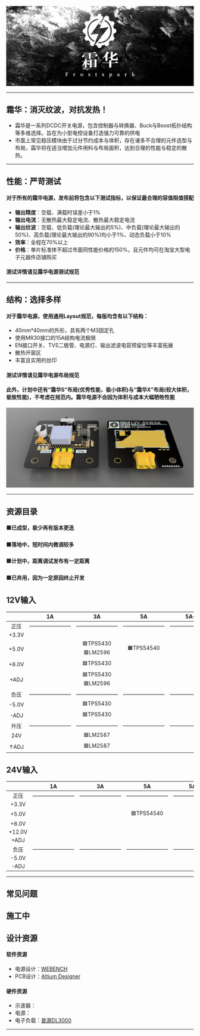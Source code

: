 
<img src="./2.Docs/Images/Frostspark02.jpg">

---
## **霜华：消灭纹波，对抗发热！**
- 霜华是一系列DCDC开关电源，包含控制器与转换器、Buck与Boost拓扑结构等多维选择。旨在为小型电控设备打造强力可靠的供电
- 市面上常见稳压模块由于过分节约成本与体积，存在诸多不合理的元件选型与布局，霜华将在适当增加元件用料与布局面积，达到合理的性能与稳定的散热。
---
## **性能：严苛测试**
#### 对于所有的霜华电源，发布前将包含以下测试指标，以保证最合理的容值阻值搭配
- **输出精度**：空载、满载时误差小于1%
- **输出电流**：无散热最大稳定电流、散热最大稳定电流
- **输出纹波**：空载、低负载(理论最大输出的5%)、中负载(理论最大输出的50%)、高负载(理论最大输出的90%)均小于1%、动态负载小于10%
- **效率**：全程在70%以上
- **价格**：单片标准体不超过市面同性能价格的150%，且元件均可在淘宝大型电子元器件店铺购买
#### 测试详情请见霜华电源测试规范
---
## **结构：选择多样**
#### 对于霜华电源，使用通用Layout规范，每版均含有以下结构：
- 40mm*40mm的外形，具有两个M3固定孔
- 使用MR30接口的15A结构电流极限
- EN接口开关、TVS二极管、电源灯、输出滤波电容预留位等丰富拓展
- 散热开窗区
- 丰富且实用的丝印
#### 测试详情请见霜华电源布局规范
#### 此外，计划中还有“霜华S”布局(优秀性能，极小体积)与“霜华X”布局(较大体积，极致性能)，不考虑在规范内。霜华电源不会因为体积与成本大幅牺牲性能

<img src="./2.Docs/Images/Frostspark03.jpg">

---
## **资源目录**
#### 🟩已成型，极少再有版本更迭
#### 🟧落地中，短时间内微调较多
#### 🟦计划中，距离调试发布有一定距离
#### 🟥已弃用，因为一定原因终止开发

<h2>12V输入 </h2>


|   	|1A 	    |3A         |5A         |5A+        |
|:---:	|:---:	    |:---:	    |:---:	    |:---:	    |
| 正压  |————————|————————|————————|————————|
| +3.3V |   	    |   	    |   	    |   	    |
| +5.0V |   	    |🟦TPS5430<br>🟥LM2596|🟧TPS54540|   	    |
| +8.0V |   	    |🟦TPS5430   	    |   	    |   	    |
| +ADJ  |   	    |🟦TPS5430<br>🟦LM2596|   	    |   	    |
| 负压  |————————   	    |————————   	    |————————   	    |————————   	    |
| -5.0V |   	    |🟦TPS5430   	    |   	    |   	    |
| -ADJ  |   	    |🟦TPS5430   	    |   	    |   	    |
| 升压  |————————   	    |————————   	    |————————   	    |————————   	    |
| 24V  |   	    |🟦LM2587  	    |   	    |   	    |
| ↑ADJ  |   	    |🟦LM2587  	    |   	    |   	    |


<h2>24V输入 </h2>

|   	|1A 	    |3A         |5A         |5A+        |
|:---:	|:---:	    |:---:	    |:---:	    |:---:	    |
| 正压  |————————   	    |————————   	    |————————   	    |————————   	    |
| +3.3V |   	    |   	    |   	    |   	    |
| +5.0V |   	    |   	    |🟦TPS54540           |   	    |
| +8.0V |   	    |   	    |   	    |   	    |
| +12.0V|   	    |   	    |   	    |   	    |
| +ADJ  |   	    |   	    |   	    |   	    |
| 负压  |————————   	    |————————   	    |———————— |————————|  
| -5.0V |   	    |   	    |   	    |   	    |
| -ADJ  |   	    |   	    |   	    |   	    |


---
## **常见问题**
施工中
---
## **设计资源**
#### 软件资源
- 电源设计：[WEBENCH]("https://www.ti.com.cn/zh-cn/design-resources/design-tools-simulation/webench-power-designer.html")
- PCB设计：[Altium Designer]("https://www.altium.com.cn/altium-designer/")
#### 硬件资源
- 示波器：[]("")
- 电源：[]("")
- 电子负载：[普源DL3000]("https://rigol.com/products/DL_Detail/DL3000")
---
